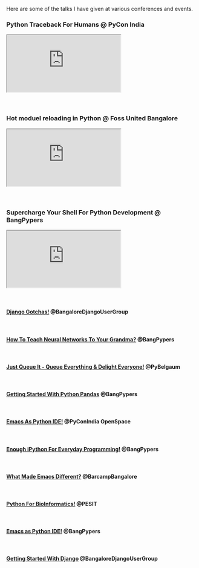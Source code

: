 <!--
.. title: Tech Talks
.. slug: talks
.. date: 2017-08-24 13:29:59 UTC
.. tags: tech
.. category: talks
.. link:
.. description: Talks given by chillar anand at various conferences
.. type: text
-->


Here are some of the talks I have given at various conferences and events.

### Python Traceback For Humans @ PyCon India

<div class="embed-responsive embed-responsive-16by9">
<iframe class="embed-responsive-item" src="https://www.youtube.com/embed/EGhG8VEatBE" allowfullscreen>
</iframe>
</div>

<br />
<br />


### Hot moduel reloading in Python @ Foss United Bangalore

<div class="embed-responsive embed-responsive-16by9">
<iframe class="embed-responsive-item" src="https://www.youtube.com/embed/7SnkgiI8-PU" allowfullscreen>
</iframe>
</div>

<br />
<br />


### Supercharge Your Shell For Python Development @ BangPypers

<div class="embed-responsive embed-responsive-16by9">
<iframe class="embed-responsive-item" src="https://www.youtube.com/embed/lvmJ0tWCjFA" allowfullscreen>
</iframe>
</div>

<br />
<br />




#### [Django Gotchas!](http://chillaranand.github.io/django-gotcha/) @BangaloreDjangoUserGroup

<br />


#### [How To Teach Neural Networks To Your Grandma?](https://chillaranand.github.io/neural-networks-101/) @BangPypers
<br />


#### [Just Queue It - Queue Everything & Delight Everyone!](http://chillaranand.github.io/just-queue-it/) @PyBelgaum
<br />


#### [Getting Started With Python Pandas](http://chillaranand.github.io/pandas-101/) @BangPypers
<br />


#### [Emacs As Python IDE!](http://chillaranand.github.io/emacs-py-ide/) @PyConIndia OpenSpace
<br />


#### [Enough iPython For Everyday Programming!](http://chillaranand.github.io/everyday-ipython/) @BangPypers
<br />


#### [What Made Emacs Different?](http://chillaranand.github.io/emacs-different/) @BarcampBangalore
<br />



#### [Python For BioInformatics!](http://chillaranand.github.io/py-bio/) @PESIT
<br />



#### [Emacs as Python IDE!](http://chillaranand.github.io/emacs-py-ide/) @BangPypers
<br />



#### [Getting Started With Django](http://chillaranand.github.io/django-bookmarks/) @BangaloreDjangoUserGroup
<br />

